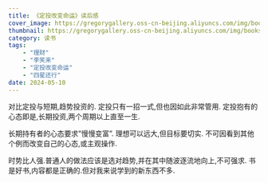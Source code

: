 ```yaml
---
title: 《定投改变命运》读后感
cover_image: https://gregorygallery.oss-cn-beijing.aliyuncs.com/img/books.jpeg
thumbnail: https://gregorygallery.oss-cn-beijing.aliyuncs.com/img/books.jpeg
category: 读书
tags: 
    - "理财"
    - "李笑来"
    - "定投改变命运"
    - "四星还行"
date: 2024-05-10
---
```


对比定投与短期,趋势投资的. 定投只有一招一式,但也因如此非常管用.
定投抱有的心态即是,长期投资,两个周期以上直至一生.

长期持有者的心态要求”慢慢变富”. 理想可以远大,但目标要切实. 不可因看到其他个例而改变自己的心态,或主观操作.

时势比人强.普通人的做法应该是选对趋势,并在其中随波逐流地向上,不可强求.
书是好书,内容都是正确的.但对我来说学到的新东西不多.